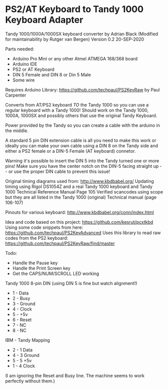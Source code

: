 # PS2/AT Keyboard to Tandy 1000 Keyboard Adapter

Tandy 1000/1000A/1000SX keyboard converter by Adrian Black 
(Modified for maintainability by Rutger van Bergen)
Version 0.2 20-SEP-2020

Parts needed:
- Arduino Pro Mini or any other Atmel ATMEGA 168/368 board
- Arduino IDE
- PS2 or AT Keyboard
- DIN 5 Female and DIN 8 or Din 5 Male
- Some wire

Requires Arduino Library: https://github.com/techpaul/PS2KeyRaw by Paul Carpenter

Converts from AT/PS2 keyboard _TO_ the Tandy 1000 so you can use a regular keyboard with a Tandy 1000! Should work on the Tandy 1000, 1000A, 1000SX and possibly others that use the original Tandy Keyboard. 

Power provided by the Tandy so you can create a cable with the arduino in the middle. 

A standard 5 pin DIN extension cable is all you need to make this work or ideally you can make your own cable using a DIN 8 on the Tandy side and either a PS2 female or a DIN-5 Female (AT keyboard) connetor.

Warning it's possible to insert the DIN 5 into the Tandy turned one or more pins! Make sure you have the center notch on the DIN-5 facing straight up -- or use the proper DIN cable to prevent this issue!

Original timing diagrams used from: http://www.kbdbabel.org/
Updating timing using Rigol DS1054Z and a real Tandy 1000 keyboard and Tandy 1000 Technical Reference Manual Page 105
Verified scancodes using scope but they are all listed in the Tandy 1000 (original) Technical manual (page 106-107)

Pinouts for various keyboard: http://www.kbdbabel.org/conn/index.html

Idea and code based on this project: https://github.com/kesrut/pcxtkbd
Using some code snippets from here: https://github.com/techpaul/PS2KeyAdvanced
Uses this library to read raw codes from the PS2 keyboard: https://github.com/techpaul/PS2KeyRaw/find/master
 
Todo: 
- Handle the Pause key
- Handle the Print Screen key
- Get the CAPS/NUM/SCROLL LED working 

Tandy 1000 8-pin DIN (using DIN 5 is fine but watch alignment!)
- 1 - Data
- 2 - Busy
- 3 - Ground
- 4 - Clock
- 5 - +5v
- 6 - Reset
- 7 - NC
- 8 - NC

IBM - Tandy Mapping
- 2 - 1 Data
- 4 - 3 Ground
- 5 - 5 +5v
- 1 - 4 Clock

(I am ignoring the Reset and Busy line. The machine seems to work perfectly without them.)
